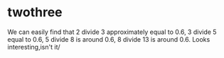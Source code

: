 # twothree
We can easily find that 2 divide 3 approximately equal to 0.6, 3 divide 5 equal to 0.6, 5 divide 8 is around 0.6, 8 divide 13 is around 0.6. Looks interesting,isn't it/
